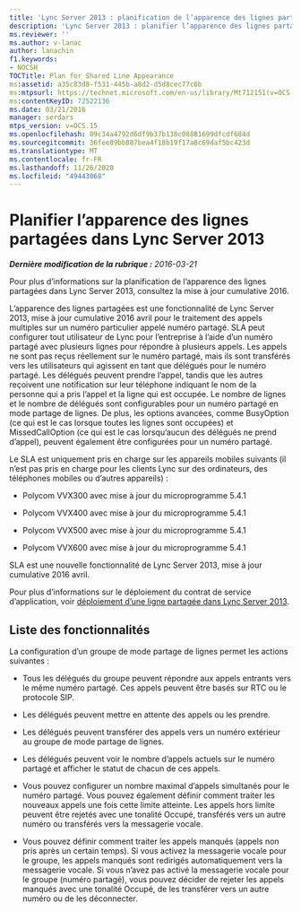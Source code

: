 ```yaml
---
title: 'Lync Server 2013 : planification de l’apparence des lignes partagées'
description: 'Lync Server 2013 : planifier l’apparence des lignes partagées.'
ms.reviewer: ''
ms.author: v-lanac
author: lanachin
f1.keywords:
- NOCSH
TOCTitle: Plan for Shared Line Appearance
ms:assetid: a35c83d8-f531-445b-a8d2-d5d8cec77c6b
ms:mtpsurl: https://technet.microsoft.com/en-us/library/Mt712151(v=OCS.15)
ms:contentKeyID: 72522136
ms.date: 03/21/2016
manager: serdars
mtps_version: v=OCS.15
ms.openlocfilehash: 09c34a4792d6df9b37b138c08881699dfcdf684d
ms.sourcegitcommit: 36fee89bb887bea4f18b19f17a8c69daf5bc423d
ms.translationtype: MT
ms.contentlocale: fr-FR
ms.lasthandoff: 11/26/2020
ms.locfileid: "49443068"
---
```

# <a name="plan-for-shared-line-appearance-in-lync-server-2013"></a>Planifier l’apparence des lignes partagées dans Lync Server 2013

<div data-xmlns="http://www.w3.org/1999/xhtml">

<div class="topic" data-xmlns="http://www.w3.org/1999/xhtml" data-msxsl="urn:schemas-microsoft-com:xslt" data-cs="https://msdn.microsoft.com/">

<div data-asp="https://msdn2.microsoft.com/asp">



</div>

<div id="mainSection">

<div id="mainBody">

<span> </span>

_**Dernière modification de la rubrique :** 2016-03-21_

Pour plus d’informations sur la planification de l’apparence des lignes partagées dans Lync Server 2013, consultez la mise à jour cumulative 2016.

L’apparence des lignes partagées est une fonctionnalité de Lync Server 2013, mise à jour cumulative 2016 avril pour le traitement des appels multiples sur un numéro particulier appelé numéro partagé. SLA peut configurer tout utilisateur de Lync pour l’entreprise à l’aide d’un numéro partagé avec plusieurs lignes pour répondre à plusieurs appels. Les appels ne sont pas reçus réellement sur le numéro partagé, mais ils sont transférés vers les utilisateurs qui agissent en tant que délégués pour le numéro partagé. Les délégués peuvent prendre l’appel, tandis que les autres reçoivent une notification sur leur téléphone indiquant le nom de la personne qui a pris l’appel et la ligne qui est occupée. Le nombre de lignes et le nombre de délégués sont configurables pour un numéro partagé en mode partage de lignes. De plus, les options avancées, comme BusyOption (ce qui est le cas lorsque toutes les lignes sont occupées) et MissedCallOption (ce qui est le cas lorsqu’aucun des délégués ne prend d’appel), peuvent également être configurées pour un numéro partagé.

Le SLA est uniquement pris en charge sur les appareils mobiles suivants (il n’est pas pris en charge pour les clients Lync sur des ordinateurs, des téléphones mobiles ou d’autres appareils) :

  - Polycom VVX300 avec mise à jour du microprogramme 5.4.1

  - Polycom VVX400 avec mise à jour du microprogramme 5.4.1

  - Polycom VVX500 avec mise à jour du microprogramme 5.4.1

  - Polycom VVX600 avec mise à jour du microprogramme 5.4.1

SLA est une nouvelle fonctionnalité de Lync Server 2013, mise à jour cumulative 2016 avril.

Pour plus d’informations sur le déploiement du contrat de service d’application, voir [déploiement d’une ligne partagée dans Lync Server 2013](lync-server-2013-deploy-shared-line-appearance.md).

<div>

## <a name="feature-list"></a>Liste des fonctionnalités

La configuration d’un groupe de mode partage de lignes permet les actions suivantes :

  - Tous les délégués du groupe peuvent répondre aux appels entrants vers le même numéro partagé. Ces appels peuvent être basés sur RTC ou le protocole SIP.

  - Les délégués peuvent mettre en attente des appels ou les prendre.

  - Les délégués peuvent transférer des appels vers un numéro extérieur au groupe de mode partage de lignes.

  - Les délégués peuvent voir le nombre d’appels actuels sur le numéro partagé et afficher le statut de chacun de ces appels.

  - Vous pouvez configurer un nombre maximal d’appels simultanés pour le numéro partagé. Vous pouvez également définir comment traiter les nouveaux appels une fois cette limite atteinte. Les appels hors limite peuvent être rejetés avec une tonalité Occupé, transférés vers un autre numéro ou transférés vers la messagerie vocale.

  - Vous pouvez définir comment traiter les appels manqués (appels non pris après un certain temps). Si vous activez la messagerie vocale pour le groupe, les appels manqués sont redirigés automatiquement vers la messagerie vocale. Si vous n’avez pas activé la messagerie vocale pour le groupe (numéro partagé), vous pouvez décider de rejeter les appels manqués avec une tonalité Occupé, de les transférer vers un autre numéro ou de les déconnecter.

</div>

</div>

<span> </span>

</div>

</div>

</div>

